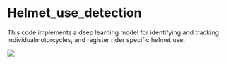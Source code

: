 # Helmet_use_detection

This code implements a deep learning model for identifying and tracking individualmotorcycles, and register rider specific helmet use.

![](example.gif)




